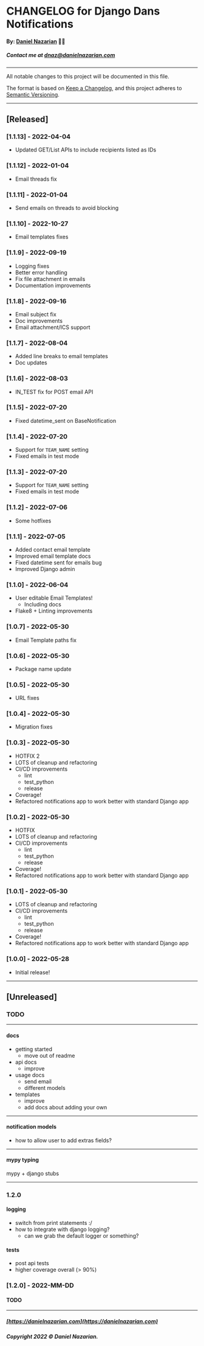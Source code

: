 # CHANGELOG for Django Dans Notifications

#### By: [Daniel Nazarian](https://danielnazarian) 🐧👹

##### Contact me at <dnaz@danielnazarian.com>

-------------------------------------------------------

All notable changes to this project will be documented in this file.

The format is based on [Keep a Changelog](https://keepachangelog.com/en/1.0.0/), and this project adheres to [Semantic Versioning](https://semver.org/spec/v2.0.0.html).


-------------------------------------------------------

## [Released]

### [1.1.13] - 2022-04-04
- Updated GET/List APIs to include recipients listed as IDs


### [1.1.12] - 2022-01-04
- Email threads fix


### [1.1.11] - 2022-01-04
- Send emails on threads to avoid blocking


### [1.1.10] - 2022-10-27
- Email templates fixes


### [1.1.9] - 2022-09-19
- Logging fixes
- Better error handling
- Fix file attachment in emails
- Documentation improvements


### [1.1.8] - 2022-09-16
- Email subject fix
- Doc improvements
- Email attachment/ICS support


### [1.1.7] - 2022-08-04
- Added line breaks to email templates
- Doc updates


### [1.1.6] - 2022-08-03
- IN_TEST fix for POST email API


### [1.1.5] - 2022-07-20
- Fixed datetime_sent on BaseNotification


### [1.1.4] - 2022-07-20
- Support for `TEAM_NAME` setting
- Fixed emails in test mode


### [1.1.3] - 2022-07-20
- Support for `TEAM_NAME` setting
- Fixed emails in test mode


### [1.1.2] - 2022-07-06
- Some hotfixes


### [1.1.1] - 2022-07-05
- Added contact email template
- Improved email template docs
- Fixed datetime sent for emails bug
- Improved Django admin


### [1.1.0] - 2022-06-04
- User editable Email Templates!
  - Including docs
- Flake8 + Linting improvements 


### [1.0.7] - 2022-05-30
- Email Template paths fix


### [1.0.6] - 2022-05-30
- Package name update


### [1.0.5] - 2022-05-30
- URL fixes


### [1.0.4] - 2022-05-30
- Migration fixes


### [1.0.3] - 2022-05-30
- HOTFIX 2
- LOTS of cleanup and refactoring
- CI/CD improvements
    - lint
    - test_python
    - release
- Coverage!
- Refactored notifications app to work better with standard Django app


### [1.0.2] - 2022-05-30
- HOTFIX
- LOTS of cleanup and refactoring
- CI/CD improvements
    - lint
    - test_python
    - release
- Coverage!
- Refactored notifications app to work better with standard Django app


### [1.0.1] - 2022-05-30
- LOTS of cleanup and refactoring
- CI/CD improvements
    - lint
    - test_python
    - release
- Coverage!
- Refactored notifications app to work better with standard Django app


### [1.0.0] - 2022-05-28
- Initial release!


-------------------------------------------------------

## [Unreleased]

### TODO

-----

#### docs

- getting started
    - move out of readme
- api docs
    - improve
- usage docs
    - send email
    - different models
- templates
    - improve
    - add docs about adding your own

-----

#### notification models

- how to allow user to add extras fields?

-----

#### mypy typing

mypy + django stubs


-----

### 1.2.0

#### logging
- switch from print statements :/
- how to integrate with django logging?
    - can we grab the default logger or something?


#### tests
- post api tests
- higher coverage overall (> 90%)


### [1.2.0] - 2022-MM-DD
#### TODO

-------------------------------------------------------

##### [https://danielnazarian.com](https://danielnazarian.com)

##### Copyright 2022 © Daniel Nazarian.
